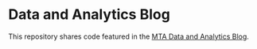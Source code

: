 # Data and Analytics Blog

This repository shares code featured in the [MTA Data and Analytics Blog](https://new2.mta.info/taxonomy/term/11621).
